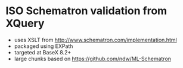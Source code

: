  # ISO Schematron validation from XQuery

* uses XSLT from http://www.schematron.com/implementation.html
* packaged using EXPath 
* targeted at BaseX 8.2+
* large chunks based on https://github.com/ndw/ML-Schematron